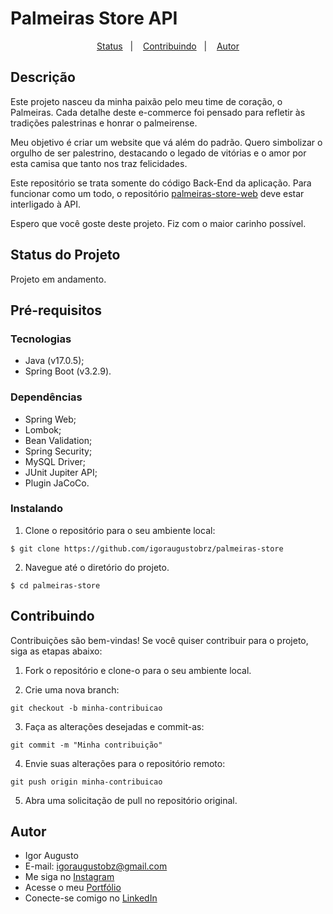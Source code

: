 # Palmeiras Store API

<p align="center">
  <a href="#status-do-projeto">Status</a>&nbsp;&nbsp;&nbsp;|&nbsp;&nbsp;&nbsp;
  <a href="#contribuindo">Contribuindo</a>&nbsp;&nbsp;&nbsp;|&nbsp;&nbsp;&nbsp;
  <a href="#autor">Autor</a>
</p>

## Descrição

Este projeto nasceu da minha paixão pelo meu time de coração, o Palmeiras. Cada detalhe deste e-commerce foi pensado para refletir às tradições palestrinas e honrar o palmeirense.

Meu objetivo é criar um website que vá além do padrão. Quero simbolizar o orgulho de ser palestrino, destacando o legado de vitórias e o amor por esta camisa que tanto nos traz felicidades.

Este repositório se trata somente do código Back-End da aplicação. Para funcionar como um todo, o repositório [palmeiras-store-web](https://github.com/igoraugustobrz/palmeiras-store-web) deve estar interligado à API.

Espero que você goste deste projeto. Fiz com o maior carinho possível.

## Status do Projeto

Projeto em andamento.

## Pré-requisitos

### Tecnologias

- Java (v17.0.5);
- Spring Boot (v3.2.9).

### Dependências

- Spring Web;
- Lombok;
- Bean Validation;
- Spring Security;
- MySQL Driver;
- JUnit Jupiter API;
- Plugin JaCoCo.

### Instalando

1. Clone o repositório para o seu ambiente local:

```
$ git clone https://github.com/igoraugustobrz/palmeiras-store
```

2. Navegue até o diretório do projeto.

```
$ cd palmeiras-store
```

## Contribuindo

Contribuições são bem-vindas! Se você quiser contribuir para o projeto, siga as etapas abaixo:

1. Fork o repositório e clone-o para o seu ambiente local.

2. Crie uma nova branch:

```
git checkout -b minha-contribuicao
```

3. Faça as alterações desejadas e commit-as:

```
git commit -m "Minha contribuição"
```

4. Envie suas alterações para o repositório remoto:

```
git push origin minha-contribuicao
```

5. Abra uma solicitação de pull no repositório original.

## Autor

- Igor Augusto
- E-mail: igoraugustobz@gmail.com
- Me siga no [Instagram](https://www.instagram.com/iaugusto__/)
- Acesse o meu [Portfólio](https://iaugusto.vercel.app/)
- Conecte-se comigo no [LinkedIn](https://www.linkedin.com/in/igorbrz/)
